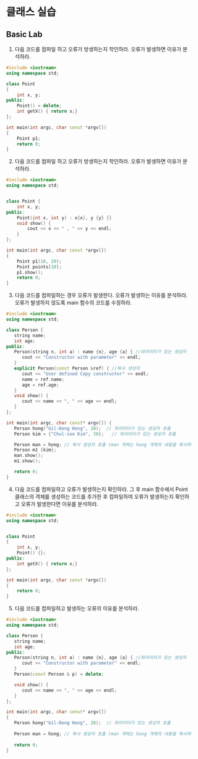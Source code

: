 # 클래스 실습

## Basic Lab

1. 다음 코드를 컴파일 하고 오류가 방생하는지 학인하라. 오류가 발생하면 이유가 분석하라.
```c++
#include <iostream>
using namespace std;

class Point
{
	int x, y;
public:
	Point() = delete;
	int getX() { return x;}
};

int main(int argc, char const *argv[])
{
	Point p1;
	return 0;
}
```

2. 다음 코드를 컴파일 하고 오류가 방생하는지 학인하라. 오류가 발생하면 이유가 분석하라.
```c++
#include <iostream>
using namespace std;


class Point {
	int x, y;
public:
	Point(int x, int y) : x{x}, y {y} {}
	void show() {
		cout << x << " , " << y << endl;
	}
};

int main(int argc, char const *argv[])
{
	Point p1(10, 20);
	Point points[10];
	p1.show();
	return 0;
}
```

3. 다음 코드를 컴파일하는 경우 오류가 발생한다. 오류가 발생하는 이유를 분석하라. 오류가 발생하지 않도록 main 함수의 코드를 수정하라.

```c++
#include <iostream>
using namespace std;

class Person {
   string name; 
   int age;      
public:
   Person(string n, int a) : name {n}, age {a} { //파러미터가 있는 생성자
      cout << "Constructor with parameter" << endl;
   }
   explicit Person(const Person &ref) { //복사 생성자
      cout << "User defined Copy constructor" << endl;     
      name = ref.name;
      age = ref.age;
   }
   void show() {
      cout << name << ", " << age << endl;
   }
}; 

int main(int argc, char const* argv[]) {
   Person hong("Gil-Dong Hong", 28);  // 파러미터가 있는 생성자 호출
   Person kim = {"Chul-soo Kim", 30};   // 파러미터가 있는 생성자 호출

   Person man = hong; // 북사 생성자 호출 (man 객체는 hong 객체의 내용을 복사하여 생성) 
   Person m1 {kim};
   man.show();
   m1.show();

   return 0;
}
```

4. 다음 코드를 컴파일하고 오류가 발생하는지 확인하라. 그 후 main 함수에서 Point 클래스의 객체를 생성하는 코드를 추가한 후 컴파일하여 오류가 발생하는지 확인하고 오류가 발생한다면 이유를 분석하라.

```c++
#include <iostream>
using namespace std;


class Point
{
	int x, y;
	Point() {};
public:
	int getX() { return x;}
};

int main(int argc, char const *argv[])
{
	return 0;
}
```

5. 다음 코드를 컴파일하고 발생하는 오류의 이유를 분석하라.

```c++
#include <iostream>
using namespace std;

class Person {
   string name; 
   int age;      
public:
   Person(string n, int a) : name {n}, age {a} { //파러미터가 있는 생성자
      cout << "Constructor with parameter" << endl;
   }
   Person(const Person & p) = delete;

   void show() {
      cout << name << ", " << age << endl;
   }
}; 

int main(int argc, char const* argv[]) 
{
   Person hong("Gil-Dong Hong", 28);  // 파러미터가 있는 생성자 호출  
 
   Person man = hong; // 북사 생성자 호출 (man 객체는 hong 객체의 내용을 복사하여 생성) 
  
   return 0;
}
```
